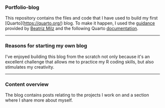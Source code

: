 ### **Portfolio-blog**

This repository contains the files and code that I have used to build my first \[Quarto\](https://quarto.org/) blog. To make it happen, I used the [guidance](https://beamilz.com/posts/2022-06-05-creating-a-blog-with-quarto/en/#so-here-comes-quarto) provided by [Beatriz Milz](https://github.com/beatrizmilz) and the following Quarto [documentation](https://quarto.org/docs/websites/website-about.html).

------------------------------------------------------------------------

### **Reasons for starting my own blog**

I've enjoyed building this blog from the scratch not only because it's an excellent challenge that allows me to practice my R coding skills, but also stimulates my creativity.

------------------------------------------------------------------------

### **Content overview**

The blog contains posts relating to the projects I work on and a section where I share more about myself.
